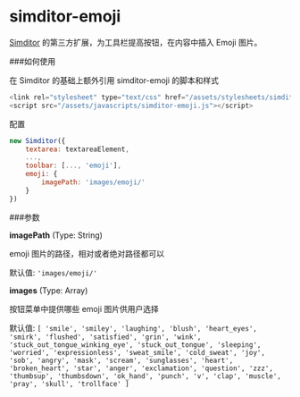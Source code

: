 simditor-emoji
==============

[Simditor](http://simditor.tower.im/) 的第三方扩展，为工具栏提高按钮，在内容中插入 Emoji 图片。

###如何使用

在 Simditor 的基础上额外引用 simditor-emoji 的脚本和样式 

```js
<link rel="stylesheet" type="text/css" href="/assets/stylesheets/simditor-emoji.css">
<script src="/assets/javascripts/simditor-emoji.js"></script>
```

配置

```js
new Simditor({
	textarea: textareaElement,
	...,
	toolbar: [..., 'emoji'],
	emoji: {
		imagePath: 'images/emoji/'
	}
})
```

###参数

**imagePath** (Type: String)  

emoji 图片的路径，相对或者绝对路径都可以

默认值: `'images/emoji/'`


**images** (Type: Array)

按钮菜单中提供哪些 emoji 图片供用户选择

默认值: `[
    'smile',
    'smiley',
    'laughing',
    'blush',
    'heart_eyes',
    'smirk',
    'flushed',
    'satisfied',
    'grin',
    'wink',
    'stuck_out_tongue_winking_eye',
    'stuck_out_tongue',
    'sleeping',
    'worried',
    'expressionless',
    'sweat_smile',
    'cold_sweat',
    'joy',
    'sob',
    'angry',
    'mask',
    'scream',
    'sunglasses',
    'heart',
    'broken_heart',
    'star',
    'anger',
    'exclamation',
    'question',
    'zzz',
    'thumbsup',
    'thumbsdown',
    'ok_hand',
    'punch',
    'v',
    'clap',
    'muscle',
    'pray',
    'skull',
    'trollface'
  ]`
